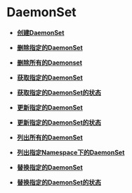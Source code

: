 # DaemonSet<a name="cce_02_0132"></a>

-   **[创建DaemonSet](创建DaemonSet.md)**  

-   **[删除指定的DaemonSet](删除指定的DaemonSet.md)**  

-   **[删除所有的Daemonset](删除所有的Daemonset.md)**  

-   **[获取指定的DaemonSet](获取指定的DaemonSet.md)**  

-   **[获取指定的DaemonSet的状态](获取指定的DaemonSet的状态.md)**  

-   **[更新指定的DaemonSet](更新指定的DaemonSet.md)**  

-   **[更新指定的DaemonSet的状态](更新指定的DaemonSet的状态.md)**  

-   **[列出所有的DaemonSet](列出所有的DaemonSet.md)**  

-   **[列出指定Namespace下的DaemonSet](列出指定Namespace下的DaemonSet.md)**  

-   **[替换指定的DaemonSet](替换指定的DaemonSet.md)**  

-   **[替换指定的DaemonSet的状态](替换指定的DaemonSet的状态.md)**  


